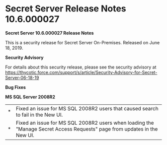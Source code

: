 [title]: # "Secret Server Release Notes 10.6.000027"
[tags]: # "Release Notes"
[priority]: #
[display]: # "search,content,print"

# Secret Server Release Notes 10.6.000027

**Secret Server 10.6.000027 Release Notes**

This is a security release for Secret Server On-Premises. Released on June 18, 2019. 

**Security Advisory**

For details about this security release, please see the security advisory at https://thycotic.force.com/support/s/article/Security-Advisory-for-Secret-Server-06-18-19

**Bug Fixes**

**MS SQL Server 2008R2**

|      |                                                                              |
| ---- | ------------------------------------------------------------ |
| *    | Fixed an issue for MS SQL 2008R2 users that caused search  to fail in the New UI. |
| *    | Fixed an issue for MS SQL 2008R2 users when loading the  "Manage Secret Access Requests" page from updates in the New UI. |


